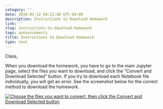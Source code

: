 ```yaml
---
category: ''
date: 2018-01-12 04:21:48 UTC-04:00
description: Instructions to Download Homework
link: ''
slug: instructions-to-download-homework
tags: announcements
title: Instructions to Download Homework
type: text
---
```


Class,

When you download the homework, you have to go to the main Jupyter page, select the files you want
to download, and click the "Convert and Download Selected" button. If you try to download each
Notebook file individually, you will get an error. See the screenshot below for the correct method
to download the homework.

[![Choose the files you want to convert, then click the Convert and Download Selected button](/images/announcements/homework-download.thumbnail.png)](/images/announcements/homework-download.png)
